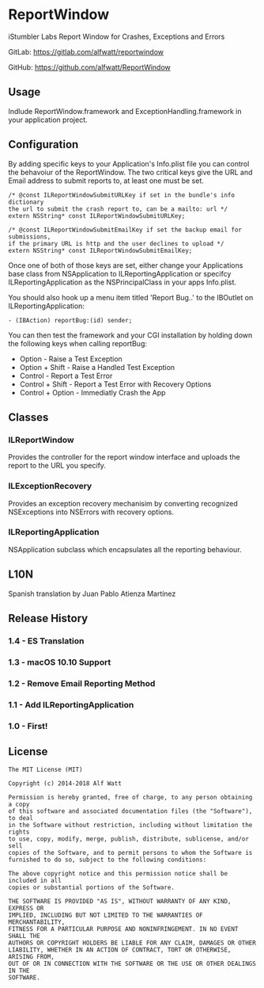 ReportWindow
==============

iStumbler Labs Report Window for Crashes, Exceptions and Errors

GitLab: https://gitlab.com/alfwatt/reportwindow

GitHub: https://github.com/alfwatt/ReportWindow

## Usage

Indlude ReportWindow.framework and ExceptionHandling.framework in your application project.

## Configuration

By adding specific keys to your Application's Info.plist file you can control the behavoiur of the ReportWindow.
The two critical keys give the URL and Email address to submit reports to, at least one must be set.

    /* @const ILReportWindowSubmitURLKey if set in the bundle's info dictionary
    the url to submit the crash report to, can be a mailto: url */
    extern NSString* const ILReportWindowSubmitURLKey;

    /* @const ILReportWindowSubmitEmailKey if set the backup email for submissions,
    if the primary URL is http and the user declines to upload */
    extern NSString* const ILReportWindowSubmitEmailKey;

Once one of both of those keys are set, either change your Applications base class from NSApplication to
ILReportingApplication or specifcy ILReportingApplication as the NSPrincipalClass in your apps Info.plist.

You should also hook up a menu item titled 'Report Bug..' to the IBOutlet on ILReportingApplication:

    - (IBAction) reportBug:(id) sender;

You can then test the framework and your CGI installation by holding down the following keys when calling
reportBug:

- Option - Raise a Test Exception
- Option + Shift - Raise a Handled Test Exception
- Control - Report a Test Error
- Control + Shift - Report a Test Error with Recovery Options
- Control + Option - Immediatly Crash the App

## Classes

### ILReportWindow

Provides the controller for the report window interface and uploads the report to the URL you specify.

### ILExceptionRecovery

Provides an exception recovery mechanisim by converting recognized NSExceptions into NSErrors with recovery options.

### ILReportingApplication

NSApplication subclass which encapsulates all the reporting behaviour.

## L10N

Spanish translation by Juan Pablo Atienza Martínez

## Release History

### 1.4 - ES Translation
### 1.3 - macOS 10.10 Support   
### 1.2 - Remove Email Reporting Method
### 1.1 - Add ILReportingApplication
### 1.0 - First!

## License

    The MIT License (MIT)

    Copyright (c) 2014-2018 Alf Watt

    Permission is hereby granted, free of charge, to any person obtaining a copy
    of this software and associated documentation files (the "Software"), to deal
    in the Software without restriction, including without limitation the rights
    to use, copy, modify, merge, publish, distribute, sublicense, and/or sell
    copies of the Software, and to permit persons to whom the Software is
    furnished to do so, subject to the following conditions:

    The above copyright notice and this permission notice shall be included in all
    copies or substantial portions of the Software.

    THE SOFTWARE IS PROVIDED "AS IS", WITHOUT WARRANTY OF ANY KIND, EXPRESS OR
    IMPLIED, INCLUDING BUT NOT LIMITED TO THE WARRANTIES OF MERCHANTABILITY,
    FITNESS FOR A PARTICULAR PURPOSE AND NONINFRINGEMENT. IN NO EVENT SHALL THE
    AUTHORS OR COPYRIGHT HOLDERS BE LIABLE FOR ANY CLAIM, DAMAGES OR OTHER
    LIABILITY, WHETHER IN AN ACTION OF CONTRACT, TORT OR OTHERWISE, ARISING FROM,
    OUT OF OR IN CONNECTION WITH THE SOFTWARE OR THE USE OR OTHER DEALINGS IN THE
    SOFTWARE.
